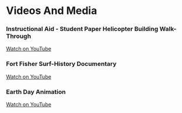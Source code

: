 # Videos And Media

### Instructional Aid - Student Paper Helicopter Building Walk-Through
[Watch on YouTube]([https://www.youtube.com/@jacobduvall2416/videos)

### Fort Fisher Surf-History Documentary
[Watch on YouTube](https://www.youtube.com/@jacobduvall2416/videos)

### Earth Day Animation
[Watch on YouTube](https://www.youtube.com/watch?v=n78W0bJMw7k)
